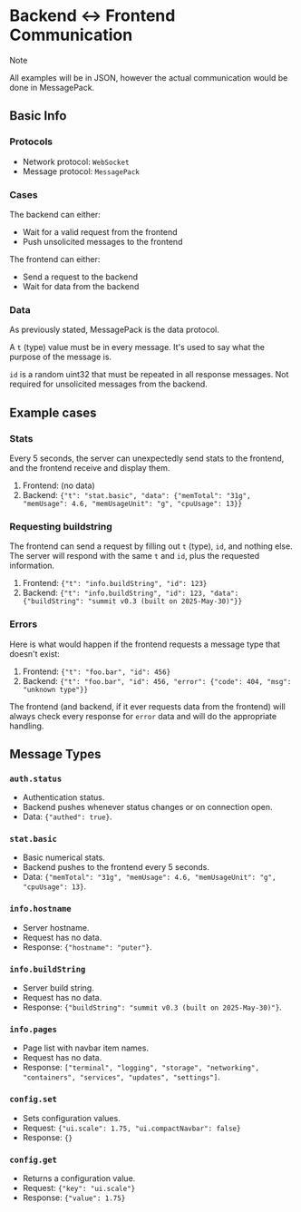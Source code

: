 # Backend <-> Frontend Communication

> [!NOTE]
> All examples will be in JSON, however the actual communication would be done in MessagePack.

## Basic Info

### Protocols

- Network protocol: `WebSocket`
- Message protocol: `MessagePack`

### Cases

The backend can either:

- Wait for a valid request from the frontend
- Push unsolicited messages to the frontend

The frontend can either:

- Send a request to the backend
- Wait for data from the backend

### Data

As previously stated, MessagePack is the data protocol.

A `t` (type) value must be in every message. It's used to say what the purpose of the message is.

`id` is a random uint32 that must be repeated in all response messages. Not required for unsolicited messages from the backend.

## Example cases

### Stats

Every 5 seconds, the server can unexpectedly send stats to the frontend, and the frontend receive and display them.

1. Frontend: (no data)
2. Backend: `{"t": "stat.basic", "data": {"memTotal": "31g", "memUsage": 4.6, "memUsageUnit": "g", "cpuUsage": 13}}`

### Requesting buildstring

The frontend can send a request by filling out `t` (type), `id`, and nothing else. The server will respond with the same `t` and `id`, plus the requested information.

1. Frontend: `{"t": "info.buildString", "id": 123}`
2. Backend: `{"t": "info.buildString", "id": 123, "data": {"buildString": "summit v0.3 (built on 2025-May-30)"}}`

### Errors

Here is what would happen if the frontend requests a message type that doesn't exist:

1. Frontend: `{"t": "foo.bar", "id": 456}`
2. Backend: `{"t": "foo.bar", "id": 456, "error": {"code": 404, "msg": "unknown type"}}`

The frontend (and backend, if it ever requests data from the frontend) will always check every response for `error` data and will do the appropriate handling.

## Message Types

### `auth.status`

- Authentication status.
- Backend pushes whenever status changes or on connection open.
- Data: `{"authed": true}`.

### `stat.basic`

- Basic numerical stats.
- Backend pushes to the frontend every 5 seconds.
- Data: `{"memTotal": "31g", "memUsage": 4.6, "memUsageUnit": "g", "cpuUsage": 13}`.

### `info.hostname`

- Server hostname.
- Request has no data.
- Response: `{"hostname": "puter"}`.

### `info.buildString`

- Server build string.
- Request has no data.
- Response: `{"buildString": "summit v0.3 (built on 2025-May-30)"}`.

### `info.pages`

- Page list with navbar item names.
- Request has no data.
- Response: `["terminal", "logging", "storage", "networking", "containers", "services", "updates", "settings"]`.

### `config.set`

- Sets configuration values.
- Request: `{"ui.scale": 1.75, "ui.compactNavbar": false}`
- Response: `{}`

### `config.get`

- Returns a configuration value.
- Request: `{"key": "ui.scale"}`
- Response: `{"value": 1.75}`